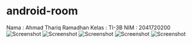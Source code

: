 # android-room

Nama : Ahmad Thariq Ramadhan
Kelas : TI-3B
NIM : 2041720200
![Screenshot](img/1.jpeg)
![Screenshot](img/2.jpeg)
![Screenshot](img/3.jpeg)
![Screenshot](img/4.jpeg)
![Screenshot](img/5.jpeg)